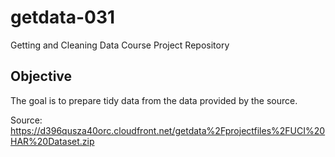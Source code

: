# getdata-031
Getting and Cleaning Data Course Project Repository

## Objective

The goal is to prepare tidy data from the data provided by the source.

Source: https://d396qusza40orc.cloudfront.net/getdata%2Fprojectfiles%2FUCI%20HAR%20Dataset.zip 

